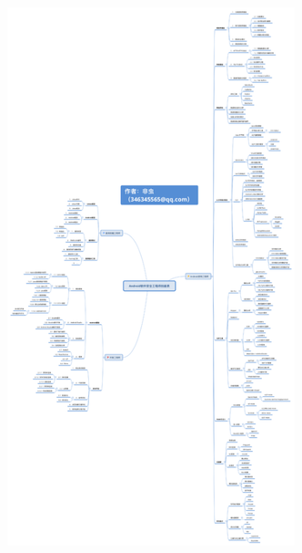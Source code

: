 ![android安全工程师技能表](android%E5%AE%89%E5%85%A8%E5%B7%A5%E7%A8%8B%E5%B8%88%E6%8A%80%E8%83%BD%E8%A1%A8.png)